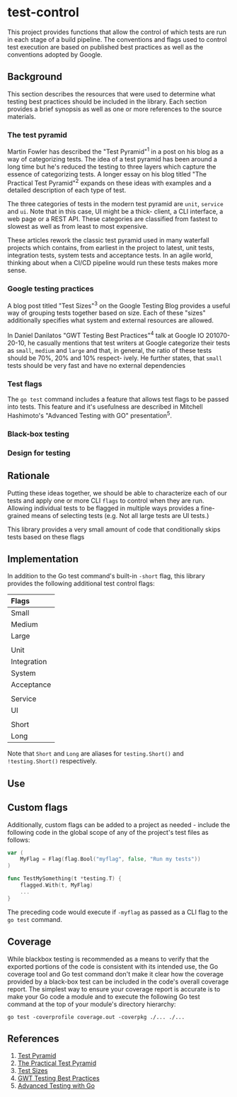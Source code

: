 # test-control

This project provides functions that allow the control of which tests
are run in each stage of a build pipeline.  The conventions and flags
used to control test execution are based on published best practices
as well as the conventions adopted by Google.

## Background

This section describes the resources that were used to determine what
testing best practices should be included in the library.  Each
section provides a brief synopsis as well as one or more references
to the source materials.

### The test pyramid

Martin Fowler has described the "Test Pyramid"<sup>1</sup> in a post
on his blog as a way of categorizing tests.  The idea of a test pyramid
has been around a long time but he's reduced the testing to three
layers which capture the essence of categorizing tests.  A longer essay
on his blog titled "The Practical Test Pyramid"<sup>2</sup> expands on
these ideas with examples and a detailed description of each type of
test.

The three categories of tests in the modern test pyramid are ``unit``,
``service`` and ``ui``.  Note that in this case, UI might be a thick-
client, a CLI interface, a web page or a REST API.  These categories
are classified from fastest to slowest as well as from least to most
expensive.

These articles rework the classic test pyramid  used in many waterfall
projects which contains, from earliest in the project to latest, unit
tests, integration tests, system tests and acceptance tests.  In an
agile world, thinking about when a CI/CD pipeline would run these tests
makes more sense.

### Google testing practices

A blog post titled "Test Sizes"<sup>3</sup> on the Google Testing Blog
provides a useful way of grouping tests together based on size.  Each
of these "sizes" additionally specifies what system and external
resources are allowed.

In Daniel Danilatos "GWT Testing Best Practices"<sup>4</sup> talk at
Google IO 201070-20-10, he casually mentions that test writers at Google
categorize their tests as ``small``, ``medium`` and ``large`` and that,
in general, the ratio of these tests should be 70%, 20% and 10% respect-
ively.  He further states, that ``small`` tests should be very fast
and have no external dependencies

### Test flags

The ``go test`` command includes a feature that allows test flags to
be passed into tests.  This feature and it's usefulness are described
in Mitchell Hashimoto's "Advanced Testing with GO" presentation<sup>5</sup>.

### Black-box testing

### Design for testing

## Rationale

Putting these ideas together, we should be able to characterize each
of our tests and apply one or more CLI ``flags`` to control when
they are run.  Allowing individual tests to be flagged in multiple
ways provides a fine-grained means of selecting tests (e.g. Not all
large tests are UI tests.)

This library provides a very small amount of code that conditionally
skips tests based on these flags

## Implementation

In addition to the Go test command's built-in ``-short`` flag, this
library provides the following additional test control flags:

| Flags       |
| :---------- |
| Small       |
| Medium      |
| Large       |
|             |
| Unit        |
| Integration |
| System      |
| Acceptance  |
|             |
| Service     |
| UI          |
|             |
| Short       |
| Long        |

Note that ``Short`` and ``Long`` are aliases for ``testing.Short()``
and ``!testing.Short()`` respectively.

## Use

## Custom flags

Additionally, custom flags can be added to a project as needed -
include the following code in the global scope of any of the project's
test files as follows:

```Go
var (
    MyFlag = Flag(flag.Bool("myflag", false, "Run my tests"))
)

func TestMySomething(t *testing.T) {
    flagged.With(t, MyFlag)
    ...
}
```

The preceding code would execute if ``-myflag`` as passed as a CLI
flag to the ``go test`` command.

## Coverage

While blackbox testing is recommended as a means to verify that the
exported portions of the code is consistent with its intended use,
the Go coverage tool and Go test command don't make it clear how
the coverage provided by a black-box test can be included in the
code's overall coverage report.  The simplest way to ensure your
coverage report is accurate is to make your Go code a module and
to execute the following Go test command at the top of your module's
directory hierarchy:

```shell
go test -coverprofile coverage.out -coverpkg ./... ./...
```

## References

1. [Test Pyramid](https://martinfowler.com/bliki/TestPyramid.html)
2. [The Practical Test Pyramid](https://martinfowler.com/articles/practical-test-pyramid.html)
3. [Test Sizes](https://testing.googleblog.com/2010/12/test-sizes.html)
4. [GWT Testing Best Practices](https://youtu.be/T_CLzgEL7FA?t=62)
5. [Advanced Testing with Go](https://youtu.be/8hQG7QlcLBk?t=733)
